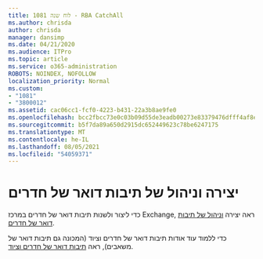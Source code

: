 ```yaml
---
title: לוח שנה 1081 - RBA CatchAll
ms.author: chrisda
author: chrisda
manager: dansimp
ms.date: 04/21/2020
ms.audience: ITPro
ms.topic: article
ms.service: o365-administration
ROBOTS: NOINDEX, NOFOLLOW
localization_priority: Normal
ms.custom:
- "1081"
- "3800012"
ms.assetid: cac06cc1-fcf0-4223-b431-22a3b8ae9fe0
ms.openlocfilehash: bcc2fbcc73e0c03b09d55de3eadb00273e83379476dfff4af8e2c758c91230d5
ms.sourcegitcommit: b5f7da89a650d2915dc652449623c78be6247175
ms.translationtype: MT
ms.contentlocale: he-IL
ms.lasthandoff: 08/05/2021
ms.locfileid: "54059371"
---
```

# <a name="create-and-manage-room-mailboxes"></a>יצירה וניהול של תיבות דואר של חדרים

כדי ליצור ולשנות תיבות דואר של חדרים במרכז Exchange, ראה יצירה [וניהול של תיבות דואר של חדרים](https://docs.microsoft.com/Exchange/recipients/room-mailboxes).

כדי ללמוד עוד אודות תיבות דואר של חדרים וציוד (המכונה גם תיבות דואר של משאבים), ראה [תיבות דואר של חדרים וציוד](https://docs.microsoft.com/microsoft-365/admin/manage/room-and-equipment-mailboxes).
